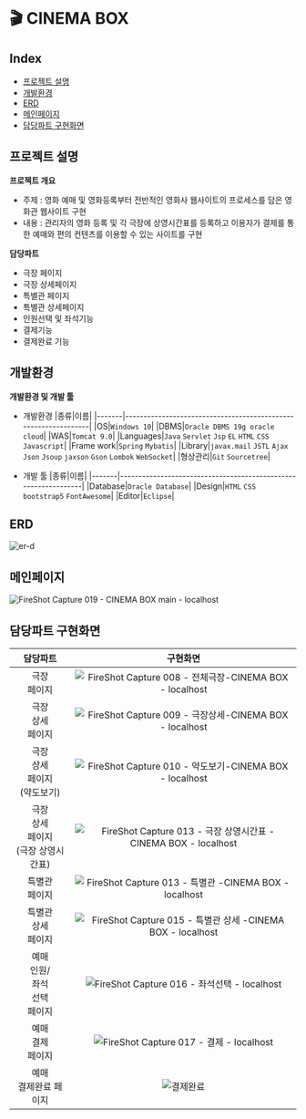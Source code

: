 # 🎬 CINEMA BOX
## Index
  - [프로젝트 설명](#프로젝트-설명) 
  - [개발환경](#개발환경)
  - [ERD](#ERD)
  - [메인페이지](#메인페이지)
  - [담당파트 구현화면](#담당파트-구현화면)
  
## 프로젝트 설명
**프로젝트 개요**
- 주제 : 영화 예매 및 영화등록부터 전반적인 영화사 웹사이트의 프로세스를 담은 영화관 웹사이트 구현
- 내용 : 관리자의 영화 등록 및 각 극장에 상영시간표를 등록하고 이용자가 결제를 통한 예매와 편의 컨텐츠를 이용할 수 있는 사이트를 구현

**담당파트**
- 극장 페이지 
- 극장 상세페이지 
- 특별관 페이지 
- 특별관 상세페이지
- 인원선택 및 좌석기능
- 결제기능
- 결제완료 기능

## 개발환경
**개발환경 및 개발 툴**
- 개발환경
    |종류|이름|
    |-------|----------------------------------------------------------------|
    |OS|`Windows 10`|
    |DBMS|`Oracle DBMS 19g oracle cloud`|
    |WAS|`Tomcat 9.0`|
    |Languages|`Java` `Servlet` `Jsp` `EL` `HTML` `CSS` `Javascript`|
    |Frame work|`Spring` `Mybatis`|
    |Library|`javax.mail` `JSTL` `Ajax` `Json` `Jsoup` `jaxson` `Gson` `Lombok` `WebSocket`|
    |형상관리|`Git` `Sourcetree`|
    
- 개발 툴
    |종류|이름|
    |-------|----------------------------------------------------------------|
    |Database|`Oracle Database`|
    |Design|`HTML` `CSS` `bootstrap5` `FontAwesome`|
    |Editor|`Eclipse`|
## ERD

![er-d](https://user-images.githubusercontent.com/62005139/132175088-90b15947-314d-4fa7-bde6-e04f67b61380.PNG)


## 메인페이지

![FireShot Capture 019 - CINEMA BOX main - localhost](https://user-images.githubusercontent.com/62005139/132175196-6f03484d-e85c-43f2-bda3-55c160bf43ae.png)

## 담당파트 구현화면

|담당파트| 구현화면 |
|:--------:|:--------:|
|극장</br>페이지|![FireShot Capture 008 - 전체극장-CINEMA BOX - localhost](https://user-images.githubusercontent.com/62005139/132183519-f2abae1c-a564-47ab-828e-5b0f237f53ad.png)|
|극장</br>상세</br>페이지|![FireShot Capture 009 - 극장상세-CINEMA BOX - localhost](https://user-images.githubusercontent.com/62005139/132183493-845fe89a-a7d5-4663-b7e3-69b51bbe33ce.png)|
|극장</br>상세</br>페이지</br>(약도보기)|![FireShot Capture 010 - 약도보기-CINEMA BOX - localhost](https://user-images.githubusercontent.com/62005139/132186778-8daffba0-a15f-4428-b798-cebc0cd0f275.png)|
|극장</br>상세</br>페이지</br>(극장 상영시간표)|![FireShot Capture 013 - 극장 상영시간표 -CINEMA BOX - localhost](https://user-images.githubusercontent.com/62005139/132183388-1108a11e-08eb-49e1-a9fc-848af55f24f9.png)|
|특별관</br>페이지|![FireShot Capture 013 - 특별관 -CINEMA BOX - localhost](https://user-images.githubusercontent.com/62005139/132183343-2a0993b6-e043-4535-833b-ba0dd77eb98d.png)|
|특별관</br>상세</br>페이지|![FireShot Capture 015 - 특별관 상세 -CINEMA BOX - localhost](https://user-images.githubusercontent.com/62005139/132183278-75438e5f-8b04-4109-9c97-cdbce593cdda.png)|
|예매</br>인원/</br>좌석</br>선택</br>페이지|![FireShot Capture 016 - 좌석선택 - localhost](https://user-images.githubusercontent.com/62005139/132183563-00462540-9fdc-492f-b577-c8c14a258fe5.png)|
|예매</br>결제</br>페이지|![FireShot Capture 017 - 결제 - localhost](https://user-images.githubusercontent.com/62005139/132183600-ada1d9cb-0411-428c-895d-1ff68a71511b.png)|
|예매</br>결제완료 페이지|![결제완료](https://user-images.githubusercontent.com/62005139/132183644-367ad949-544d-413f-a800-92ea102cc435.PNG)|
